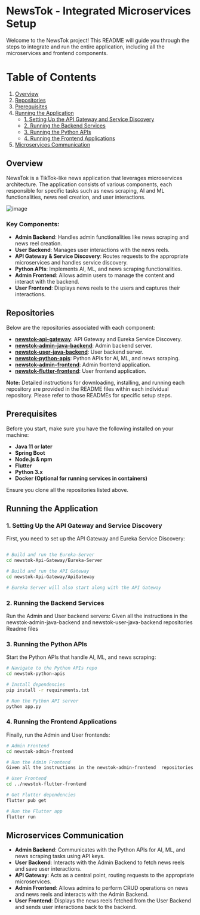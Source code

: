 # NewsTok - Integrated Microservices Setup

Welcome to the NewsTok project! This README will guide you through the steps to integrate and run the entire application, including all the microservices and frontend components.

# Table of Contents
1. [Overview](#overview)
2. [Repositories](#repositories)
3. [Prerequisites](#prerequisites)
4. [Running the Application](#running-the-application)
   - [1. Setting Up the API Gateway and Service Discovery](#1-setting-up-the-api-gateway-and-service-discovery)
   - [2. Running the Backend Services](#2-running-the-backend-services)
   - [3. Running the Python APIs](#3-running-the-python-apis)
   - [4. Running the Frontend Applications](#4-running-the-frontend-applications)
5. [Microservices Communication](#microservices-communication)



## Overview
NewsTok is a TikTok-like news application that leverages microservices architecture. The application consists of various components, each responsible for specific tasks such as news scraping, AI and ML functionalities, news reel creation, and user interactions.


![image](https://github.com/user-attachments/assets/5b2215c5-3292-4e75-82cb-ab7f4cb616b3)


### Key Components:
- **Admin Backend**: Handles admin functionalities like news scraping and news reel creation.
- **User Backend**: Manages user interactions with the news reels.
- **API Gateway & Service Discovery**: Routes requests to the appropriate microservices and handles service discovery.
- **Python APIs**: Implements AI, ML, and news scraping functionalities.
- **Admin Frontend**: Allows admin users to manage the content and interact with the backend.
- **User Frontend**: Displays news reels to the users and captures their interactions.

## Repositories

Below are the repositories associated with each component:

- **[newstok-api-gateway](https://github.com/PaleBlueDot-repo/newstok-api-gateway)**: API Gateway and Eureka Service Discovery.
- **[newstok-admin-java-backend](https://github.com/PaleBlueDot-repo/newstok-admin-java-backend)**: Admin backend server.
- **[newstok-user-java-backend](https://github.com/PaleBlueDot-repo/newstok-user-java-backend)**: User backend server.
- **[newstok-python-apis](https://github.com/PaleBlueDot-repo/newstok-python-apis)**: Python APIs for AI, ML, and news scraping.
- **[newstok-admin-frontend](https://github.com/PaleBlueDot-repo/newstok-admin-frontend)**: Admin frontend application.
- **[newstok-flutter-frontend](https://github.com/PaleBlueDot-repo/newstok-flutter-frontend)**: User frontend application.

**Note:** Detailed instructions for downloading, installing, and running each repository are provided in the README files within each individual repository. Please refer to those READMEs for specific setup steps.

## Prerequisites

Before you start, make sure you have the following installed on your machine:

- **Java 11 or later**
- **Spring Boot**
- **Node.js & npm**
- **Flutter**
- **Python 3.x**
- **Docker (Optional for running services in containers)**

Ensure you clone all the repositories listed above.

## Running the Application

### 1. Setting Up the API Gateway and Service Discovery

First, you need to set up the API Gateway and Eureka Service Discovery:

```bash

# Build and run the Eureka-Server
cd newstok-Api-Gateway/Eureka-Server

# Build and run the API Gateway
cd newstok-Api-Gateway/ApiGateway

# Eureka Server will also start along with the API Gateway
```

### 2. Running the Backend Services

Run the Admin and User backend servers:
Given all the instructions in the newstok-admin-java-backend and  newstok-user-java-backend repositories Readme files


### 3. Running the Python APIs

Start the Python APIs that handle AI, ML, and news scraping:

```bash
# Navigate to the Python APIs repo
cd newstok-python-apis

# Install dependencies
pip install -r requirements.txt

# Run the Python API server
python app.py
```

### 4. Running the Frontend Applications

Finally, run the Admin and User frontends:

```bash
# Admin Frontend
cd newstok-admin-frontend

# Run the Admin Frontend
Given all the instructions in the newstok-admin-frontend  repositories Readme files

# User Frontend
cd ../newstok-flutter-frontend

# Get Flutter dependencies
flutter pub get

# Run the Flutter app
flutter run
```

## Microservices Communication

- **Admin Backend**: Communicates with the Python APIs for AI, ML, and news scraping tasks using API keys.
- **User Backend**: Interacts with the Admin Backend to fetch news reels and save user interactions.
- **API Gateway**: Acts as a central point, routing requests to the appropriate microservices.
- **Admin Frontend**: Allows admins to perform CRUD operations on news and news reels and interacts with the Admin Backend.
- **User Frontend**: Displays the news reels fetched from the User Backend and sends user interactions back to the backend.

